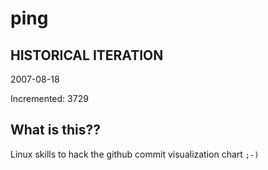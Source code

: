 # ping

## HISTORICAL ITERATION
2007-08-18

Incremented: 3729

## What is this?? 
Linux skills to hack the github commit visualization chart `;-)`
